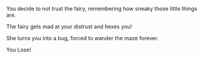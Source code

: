 You decide to not trust the fairy, remembering how sneaky those little things are. 

The fairy gets mad at your distrust and hexes you! 

She turns you into a bug, forced to wander the maze forever. 

You Lose! 